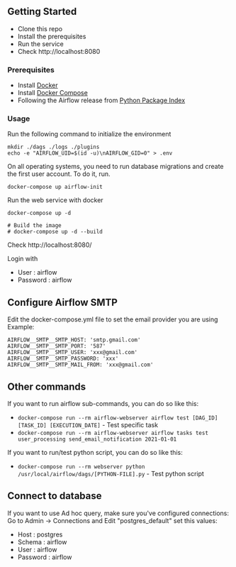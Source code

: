 ## Getting Started

- Clone this repo
- Install the prerequisites
- Run the service
- Check http://localhost:8080

### Prerequisites

- Install [Docker](https://www.docker.com/)
- Install [Docker Compose](https://docs.docker.com/compose/install/)
- Following the Airflow release from [Python Package Index](https://pypi.python.org/pypi/apache-airflow)

### Usage

Run the following command to initialize the environment
```
mkdir ./dags ./logs ./plugins
echo -e "AIRFLOW_UID=$(id -u)\nAIRFLOW_GID=0" > .env
```

On all operating systems, you need to run database migrations and create the first user account. To do it, run.

```
docker-compose up airflow-init
```

Run the web service with docker

```
docker-compose up -d

# Build the image
# docker-compose up -d --build
```

Check http://localhost:8080/

Login with 
- User : airflow
- Password : airflow

## Configure Airflow SMTP

Edit the docker-compose.yml file to set the email provider you are using
Example:
```
AIRFLOW__SMTP__SMTP_HOST: 'smtp.gmail.com'
AIRFLOW__SMTP__SMTP_PORT: '587'
AIRFLOW__SMTP__SMTP_USER: 'xxx@gmail.com'
AIRFLOW__SMTP__SMTP_PASSWORD: 'xxx'
AIRFLOW__SMTP__SMTP_MAIL_FROM: 'xxx@gmail.com'
```

## Other commands

If you want to run airflow sub-commands, you can do so like this:

- `docker-compose run --rm airflow-webserver airflow test [DAG_ID] [TASK_ID] [EXECUTION_DATE]` - Test specific task
- `docker-compose run --rm airflow-webserver airflow tasks test user_processing send_email_notification 2021-01-01`

If you want to run/test python script, you can do so like this:
- `docker-compose run --rm webserver python /usr/local/airflow/dags/[PYTHON-FILE].py` - Test python script

## Connect to database

If you want to use Ad hoc query, make sure you've configured connections:
Go to Admin -> Connections and Edit "postgres_default" set this values:
- Host : postgres
- Schema : airflow
- User : airflow
- Password : airflow
